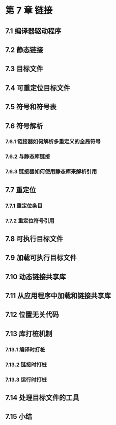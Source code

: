 # 第 7 章 链接

## 7.1 编译器驱动程序

## 7.2 静态链接

## 7.3 目标文件

## 7.4 可重定位目标文件

## 7.5 符号和符号表

## 7.6 符号解析

### 7.6.1 链接器如何解析多重定义的全局符号

### 7.6.2 与静态库链接

### 7.6.3 链接器如何使用静态库来解析引用

## 7.7 重定位

### 7.7.1 重定位条目

### 7.7.2 重定位符号引用

## 7.8 可执行目标文件

## 7.9 加载可执行目标文件

## 7.10 动态链接共享库

## 7.11 从应用程序中加载和链接共享库

## 7.12 位置无关代码

## 7.13 库打桩机制

### 7.13.1 编译时打桩

### 7.13.2 链接时打桩

### 7.13.3 运行时打桩

## 7.14 处理目标文件的工具

## 7.15 小结
